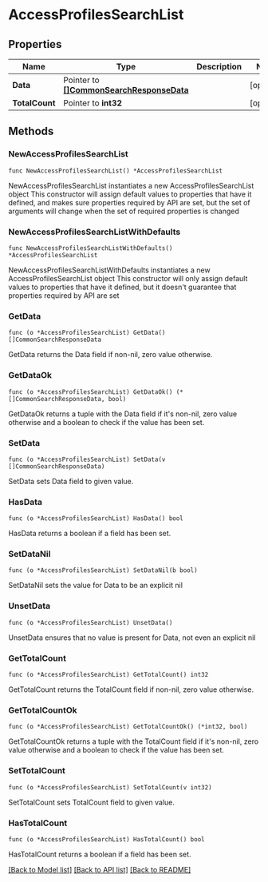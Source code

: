 # AccessProfilesSearchList

## Properties

Name | Type | Description | Notes
------------ | ------------- | ------------- | -------------
**Data** | Pointer to [**[]CommonSearchResponseData**](CommonSearchResponseData.md) |  | [optional] 
**TotalCount** | Pointer to **int32** |  | [optional] 

## Methods

### NewAccessProfilesSearchList

`func NewAccessProfilesSearchList() *AccessProfilesSearchList`

NewAccessProfilesSearchList instantiates a new AccessProfilesSearchList object
This constructor will assign default values to properties that have it defined,
and makes sure properties required by API are set, but the set of arguments
will change when the set of required properties is changed

### NewAccessProfilesSearchListWithDefaults

`func NewAccessProfilesSearchListWithDefaults() *AccessProfilesSearchList`

NewAccessProfilesSearchListWithDefaults instantiates a new AccessProfilesSearchList object
This constructor will only assign default values to properties that have it defined,
but it doesn't guarantee that properties required by API are set

### GetData

`func (o *AccessProfilesSearchList) GetData() []CommonSearchResponseData`

GetData returns the Data field if non-nil, zero value otherwise.

### GetDataOk

`func (o *AccessProfilesSearchList) GetDataOk() (*[]CommonSearchResponseData, bool)`

GetDataOk returns a tuple with the Data field if it's non-nil, zero value otherwise
and a boolean to check if the value has been set.

### SetData

`func (o *AccessProfilesSearchList) SetData(v []CommonSearchResponseData)`

SetData sets Data field to given value.

### HasData

`func (o *AccessProfilesSearchList) HasData() bool`

HasData returns a boolean if a field has been set.

### SetDataNil

`func (o *AccessProfilesSearchList) SetDataNil(b bool)`

 SetDataNil sets the value for Data to be an explicit nil

### UnsetData
`func (o *AccessProfilesSearchList) UnsetData()`

UnsetData ensures that no value is present for Data, not even an explicit nil
### GetTotalCount

`func (o *AccessProfilesSearchList) GetTotalCount() int32`

GetTotalCount returns the TotalCount field if non-nil, zero value otherwise.

### GetTotalCountOk

`func (o *AccessProfilesSearchList) GetTotalCountOk() (*int32, bool)`

GetTotalCountOk returns a tuple with the TotalCount field if it's non-nil, zero value otherwise
and a boolean to check if the value has been set.

### SetTotalCount

`func (o *AccessProfilesSearchList) SetTotalCount(v int32)`

SetTotalCount sets TotalCount field to given value.

### HasTotalCount

`func (o *AccessProfilesSearchList) HasTotalCount() bool`

HasTotalCount returns a boolean if a field has been set.


[[Back to Model list]](../README.md#documentation-for-models) [[Back to API list]](../README.md#documentation-for-api-endpoints) [[Back to README]](../README.md)


